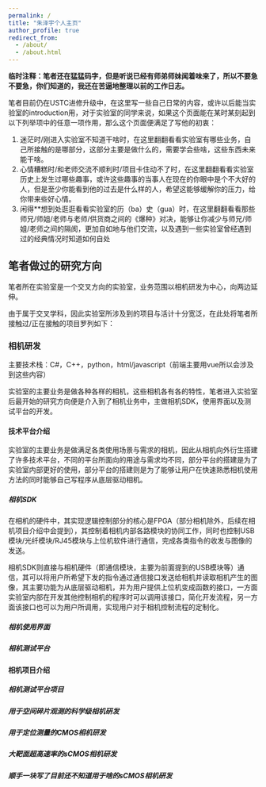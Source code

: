 ```yaml
---
permalink: /
title: "朱泽宇个人主页"
author_profile: true
redirect_from: 
  - /about/
  - /about.html
---
```


**临时注释：笔者还在猛猛码字，但是听说已经有师弟师妹闻着味来了，所以不要急不要急，你们知道的，我还在苦逼地整理以前的工作日志。**

笔者目前仍在USTC进修升级中，在这里写一些自己日常的内容，或许以后能当实验室的introduction用，对于实验室的同学来说，如果这个页面能在某时某刻起到以下列举项中的任意一项作用，那么这个页面便满足了写他的初衷：

1. 迷茫时/刚进入实验室不知道干啥时，在这里翻翻看看实验室有哪些业务，自己所接触的是哪部分，这部分主要是做什么的，需要学会些啥，这些东西未来能干啥。
2. 心情糟糕时/和老师交流不顺利时/项目卡住动不了时，在这里翻翻看看实验室历史上发生过哪些趣事，或许这些趣事的当事人在现在的你眼中是个不大好的人，但是至少你能看到他的过去是什么样的人，希望这能够缓解你的压力，给你带来些好心情。
3. 闲得**想到处逛逛看看实验室的历（ba）史（gua）时，在这里翻翻看看那些师兄/师姐/老师与老师/供货商之间的《爆种》对决，能够让你减少与师兄/师姐/老师之间的隔阂，更加自如地与他们交流，以及遇到一些实验室曾经遇到过的经典情况时知道如何自处

## 笔者做过的研究方向

笔者所在实验室是一个交叉方向的实验室，业务范围以相机研发为中心，向两边延伸。

由于属于交叉学科，因此实验室所涉及到的项目与活计十分宽泛，在此处将笔者所接触过/正在接触的项目罗列如下：

### 相机研发

主要技术栈：C#，C++，python，html/javascript（前端主要用vue所以会涉及到这些内容）

实验室的主要业务是做各种各样的相机，这些相机各有各的特性，笔者进入实验室后最开始的研究方向便是介入到了相机业务中，主做相机SDK，使用界面以及测试平台的开发。

#### 技术平台介绍

实验室的主要业务是做满足各类使用场景与需求的相机，因此从相机向外衍生搭建了许多技术平台，不同的平台所面向的用途与需求均不同，部分平台的搭建是为了实验室内部更好的使用，部分平台的搭建则是为了能够让用户在快速熟悉相机使用方法的同时能够自己写程序从底层驱动相机。

##### 相机SDK

在相机的硬件中，其实现逻辑控制部分的核心是FPGA（部分相机除外，后续在相机项目介绍中会提到），其控制着相机内部各路模块的协同工作，同时也控制USB模块/光纤模块/RJ45模块与上位机软件进行通信，完成各类指令的收发与图像的发送。

相机SDK则直接与相机硬件（即通信模块，主要为前面提到的USB模块等）通信，其可以将用户所希望下发的指令通过通信接口发送给相机并读取相机产生的图像，其主要功能为从底层驱动相机，并为用户提供上位机变成函数的接口，一方面实验室内部在开发其他控制相机的程序时可以调用该接口，简化开发流程，另一方面该接口也可以为用户所调用，实现用户对于相机控制流程的定制化。

##### 相机使用界面

##### 相机测试平台

#### 相机项目介绍

##### 相机测试平台项目

##### 用于空间碎片观测的科学级相机研发

##### 用于定位测量的CMOS相机研发

##### 大靶面超高速率的sCMOS相机研发

##### 顺手一块写了目前还不知道用于啥的sCMOS相机研发